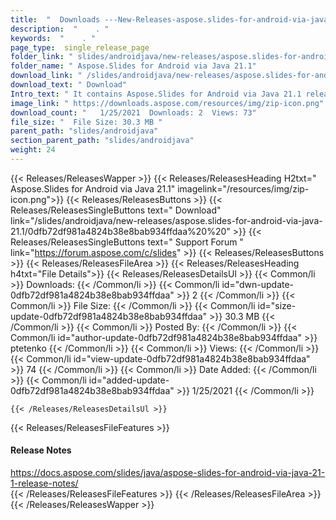 ```yaml
---
title:  "  Downloads ---New-Releases-aspose.slides-for-android-via-java-21.1 . " 
description:  "    . " 
keywords:  "    . " 
page_type:  single_release_page
folder_link: " slides/androidjava/new-releases/aspose.slides-for-android-via-java-21.1/"
folder_name: " Aspose.Slides for Android via Java 21.1"
download_link: " /slides/androidjava/new-releases/aspose.slides-for-android-via-java-21.1/0dfb72df981a4824b38e8bab934ffdaa"
download_text: " Download"
Intro_text: " It contains Aspose.Slides for Android via Java 21.1 release."
image_link: " https://downloads.aspose.com/resources/img/zip-icon.png"
download_count: "   1/25/2021  Downloads: 2  Views: 73"
file_size: "  File Size: 30.3 MB "
parent_path: "slides/androidjava"
section_parent_path: "slides/androidjava"
weight: 24 
---
```


{{< Releases/ReleasesWapper >}}
  {{< Releases/ReleasesHeading H2txt=" Aspose.Slides for Android via Java 21.1" imagelink="/resources/img/zip-icon.png">}}
  {{< Releases/ReleasesButtons >}}
    {{< Releases/ReleasesSingleButtons text=" Download" link="/slides/androidjava/new-releases/aspose.slides-for-android-via-java-21.1/0dfb72df981a4824b38e8bab934ffdaa%20%20" >}}
    {{< Releases/ReleasesSingleButtons text=" Support Forum " link="https://forum.aspose.com/c/slides" >}}
  {{< Releases/ReleasesButtons >}}
  {{< Releases/ReleasesFileArea >}}
    {{< Releases/ReleasesHeading h4txt="File Details">}}
    {{< Releases/ReleasesDetailsUl >}}
            {{< Common/li  >}} Downloads: {{< /Common/li >}} 
      {{< Common/li id="dwn-update-0dfb72df981a4824b38e8bab934ffdaa" >}} 2 {{< /Common/li >}} 
      {{< Common/li  >}} File Size: {{< /Common/li >}} 
      {{< Common/li id="size-update-0dfb72df981a4824b38e8bab934ffdaa" >}} 30.3 MB {{< /Common/li >}} 
      {{< Common/li  >}} Posted By: {{< /Common/li >}} 
      {{< Common/li id="author-update-0dfb72df981a4824b38e8bab934ffdaa" >}} ptetenko {{< /Common/li >}} 
      {{< Common/li  >}} Views: {{< /Common/li >}} 
      {{< Common/li id="view-update-0dfb72df981a4824b38e8bab934ffdaa" >}} 74 {{< /Common/li >}} 
      {{< Common/li  >}} Date Added: {{< /Common/li >}} 
      {{< Common/li id="added-update-0dfb72df981a4824b38e8bab934ffdaa" >}} 1/25/2021 {{< /Common/li >}} 

    {{< /Releases/ReleasesDetailsUl >}}

  {{< Releases/ReleasesFileFeatures >}}
      <h4>Release Notes</h4><div><a href="https://docs.aspose.com/slides/java/aspose-slides-for-android-via-java-21-1-release-notes/">https://docs.aspose.com/slides/java/aspose-slides-for-android-via-java-21-1-release-notes/</a></div>
  {{< /Releases/ReleasesFileFeatures >}}
 {{< /Releases/ReleasesFileArea >}}
{{< /Releases/ReleasesWapper >}}


